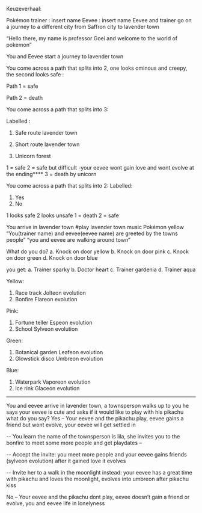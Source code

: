 Keuzeverhaal:

Pokémon trainer : insert name Eevee : insert name Eevee and trainer go on a journey to a different city from Saffron city to lavender town

“Hello there, my name is professor Goei and welcome to the world of pokemon”

You and Eevee start a journey to lavender town

You come across a path that splits into 2, one looks ominous and creepy, the second looks safe :

Path 1 = safe

Path 2 = death

You come across a path that splits into 3:

Labelled :

1. Safe route lavender town

2. Short route lavender town

3. Unicorn forest

1 = safe 
2 = safe but difficult  -your eevee wont gain love and wont evolve at the ending**** 
3 = death by unicorn

You come across a path that splits into 2:
Labelled:
1. Yes
2. No

1 looks safe 2 looks unsafe
1 = death 
2 = safe

You arrive in lavender town
#play lavender town music Pokémon yellow
“You(trainer name) and eevee(eevee name) are greeted by the towns people” “you and eevee are walking around town”

What do you do?
a. Knock on door yellow
b. Knock on door pink
c. Knock on door green
d. Knock on door blue

you get:
a. Trainer sparky
b. Doctor heart
c. Trainer gardenia
d. Trainer aqua

Yellow:
1. Race track
Jolteon evolution
2. Bonfire
Flareon evolution

Pink:
1. Fortune teller
Espeon evolution
2. School
Sylveon evolution

Green:
1. Botanical garden
Leafeon evolution
2. Glowstick disco
Umbreon evolution

Blue:
1. Waterpark
Vaporeon evolution
2. Ice rink
Glaceon evolution

****

You and eevee arrive in lavender town, a townsperson walks up to you he says your eevee is cute and asks if it would like to play with his pikachu what do you say?
Yes – Your eevee and the pikachu play, eevee gains a friend but wont evolve, your eevee will get settled in

-- You learn the name of the townsperson is lila, she invites you to the bonfire to meet some more people and get playdates –

-- Accept the invite: you meet more people and your eevee gains friends (sylveon evolution) after it gained love it evolves

-- Invite her to a walk in the moonlight instead: your eevee has a great time with pikachu and loves the moonlight, evolves into umbreon after pikachu kiss

No – Your eevee and the pikachu dont play, eevee doesn’t gain a friend or evolve, you and eevee life in lonelyness
